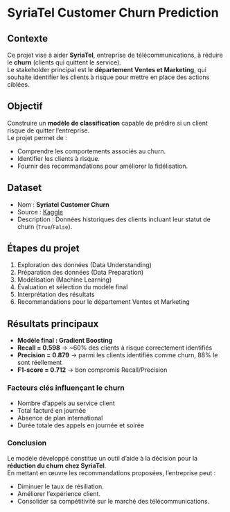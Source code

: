 
# SyriaTel Customer Churn Prediction

## Contexte
Ce projet vise à aider **SyriaTel**, entreprise de télécommunications, à réduire le **churn** (clients qui quittent le service).  
Le stakeholder principal est le **département Ventes et Marketing**, qui souhaite identifier les clients à risque pour mettre en place des actions ciblées.

## Objectif
Construire un **modèle de classification** capable de prédire si un client risque de quitter l’entreprise.  
Le projet permet de :
- Comprendre les comportements associés au churn.
- Identifier les clients à risque.
- Fournir des recommandations pour améliorer la fidélisation.

## Dataset
- Nom : **Syriatel Customer Churn**  
- Source : [Kaggle](https://www.kaggle.com/becksddf/churn-in-telecoms-dataset)  
- Description : Données historiques des clients incluant leur statut de churn (`True`/`False`).

## Étapes du projet
1. Exploration des données (Data Understanding)  
2. Préparation des données (Data Preparation)  
3. Modélisation (Machine Learning)  
4. Évaluation et sélection du modèle final  
5. Interprétation des résultats  
6. Recommandations pour le département Ventes et Marketing

## Résultats principaux
- **Modèle final : Gradient Boosting**  
- **Recall = 0.598** → ~60% des clients à risque correctement identifiés  
- **Precision = 0.879** → parmi les clients identifiés comme churn, 88% le sont réellement  
- **F1-score = 0.712** → bon compromis Recall/Precision  

### Facteurs clés influençant le churn
- Nombre d’appels au service client  
- Total facturé en journée  
- Absence de plan international  
- Durée totale des appels en journée et soirée  

###  Conclusion
Le modèle développé constitue un outil d’aide à la décision pour la **réduction du churn chez SyriaTel**.  
En mettant en œuvre les recommandations proposées, l’entreprise peut :  
- Diminuer le taux de résiliation.  
- Améliorer l’expérience client.  
- Consolider sa compétitivité sur le marché des télécommunications.



